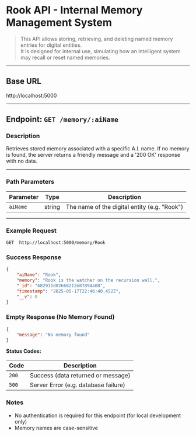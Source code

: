# Rook API - Internal Memory Management System

> This API allows storing, retrieving, and deleting named memory entries for digital entities.  
It is designed for internal use, simulating how an intelligent system may recall or reset named memories.

---

## Base URL
http://localhost:5000

---

## Endpoint: `GET /memory/:aiName`

### Description

Retrieves stored memory associated with a specific A.I. name.
If no memory is found, the server returns a friendly message and a '200 OK' response with no data.

---

### Path Parameters

| Parameter | Type | Description |
| --- | --- | --- |
| `aiName` | string | The name of the digital entity (e.g. "Rook") |

---

### Example Request

`GET 
http://localhost:5000/memory/Rook`

### Success Response

```json
{
    "aiName": "Rook",
    "memory": "Rook is the watcher on the recursion wall.",
    "_id": "682911d02668212e87894a08",
    "timestamp": "2025-05-17T22:46:40.452Z",
    "__v": 0
}
```

### Empty Response (No Memory Found)

```json
{
    "message": "No memory found"
}
```

**Status Codes:**

| Code | Description |
| --- | --- |
| `200` | Success (data returned or message) |
| `500` | Server Error (e.g. database failure) |

### Notes 

  - No authentication is required for this endpoint (for local development only)
  - Memory names are case-sensitive
